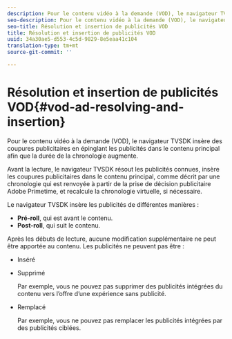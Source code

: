 ```yaml
---
description: Pour le contenu vidéo à la demande (VOD), le navigateur TVSDK insère des coupures publicitaires en épinglant les publicités dans le contenu principal afin que la durée de la chronologie augmente.
seo-description: Pour le contenu vidéo à la demande (VOD), le navigateur TVSDK insère des coupures publicitaires en épinglant les publicités dans le contenu principal afin que la durée de la chronologie augmente.
seo-title: Résolution et insertion de publicités VOD
title: Résolution et insertion de publicités VOD
uuid: 34a30ae5-d553-4c5d-9829-8e5eaa41c104
translation-type: tm+mt
source-git-commit: ''

---
```



# Résolution et insertion de publicités VOD{#vod-ad-resolving-and-insertion}

Pour le contenu vidéo à la demande (VOD), le navigateur TVSDK insère des coupures publicitaires en épinglant les publicités dans le contenu principal afin que la durée de la chronologie augmente.

Avant la lecture, le navigateur TVSDK résout les publicités connues, insère les coupures publicitaires dans le contenu principal, comme décrit par une chronologie qui est renvoyée à partir de la prise de décision publicitaire Adobe Primetime, et recalcule la chronologie virtuelle, si nécessaire.

Le navigateur TVSDK insère les publicités de différentes manières :

* **Pré-roll**, qui est avant le contenu.
* **Post-roll**, qui suit le contenu.

Après les débuts de lecture, aucune modification supplémentaire ne peut être apportée au contenu. Les publicités ne peuvent pas être :

* Inséré
* Supprimé

   Par exemple, vous ne pouvez pas supprimer des publicités intégrées du contenu vers l’offre d’une expérience sans publicité.
* Remplacé

   Par exemple, vous ne pouvez pas remplacer les publicités intégrées par des publicités ciblées.

